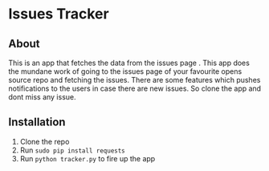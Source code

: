 # Issues Tracker

## About
This is an app that fetches the data from the issues page . This app does the mundane work of going to the issues page of your favourite opens source repo and fetching the issues. There are some features which pushes notifications to the users in case there are new issues. So clone the app and dont miss any issue.

## Installation
1. Clone the repo
2. Run `sudo pip install requests`
3. Run `python tracker.py` to fire up the app
